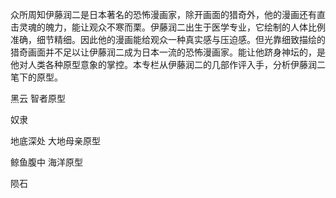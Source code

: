 
众所周知伊藤润二是日本著名的恐怖漫画家，除开画面的猎奇外，他的漫画还有直击灵魂的魄力，能让观众不寒而栗。伊藤润二出生于医学专业，它绘制的人体比例准确，细节精细。因此他的漫画能给观众一种真实感与压迫感。但光靠细致描绘的猎奇画面并不足以让伊藤润二成为日本一流的恐怖漫画家。能让他跻身神坛的，是他对人类各种原型意象的掌控。本专栏从伊藤润二的几部作评入手，分析伊藤润二笔下的原型。

黑云 智者原型

奴隶

地底深处 大地母亲原型

鲸鱼腹中 海洋原型

陨石 
